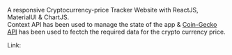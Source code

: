 A responsive Cryptocurrency-price Tracker Website with ReactJS, MaterialUI & ChartJS.</br>
Context API has been used to manage the state of the app & [Coin-Gecko API](https://www.coingecko.com/en/api) has been used to fectch the required data for the crypto currency price.

Link: []()
